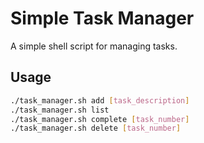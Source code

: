 # Simple Task Manager

A simple shell script for managing tasks.

## Usage

```bash
./task_manager.sh add [task_description]
./task_manager.sh list
./task_manager.sh complete [task_number]
./task_manager.sh delete [task_number]
